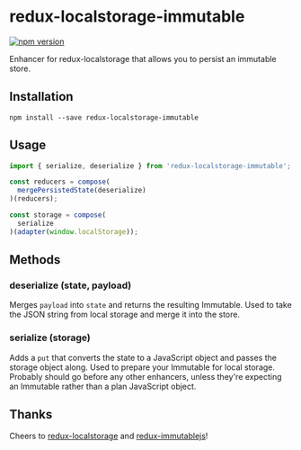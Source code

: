 # redux-localstorage-immutable

[![npm version](https://badge.fury.io/js/redux-localstorage-immutable.svg)](https://badge.fury.io/js/redux-localstorage-immutable)

Enhancer for redux-localstorage that allows you to persist an immutable store. 

## Installation

```
npm install --save redux-localstorage-immutable
```

## Usage

```javascript
import { serialize, deserialize } from 'redux-localstorage-immutable';

const reducers = compose(
  mergePersistedState(deserialize)
)(reducers);

const storage = compose(
  serialize
)(adapter(window.localStorage));
```

## Methods

### deserialize (state, payload)

Merges `payload` into `state` and returns the resulting Immutable. Used to take the JSON string from local storage and merge it into the store.

### serialize (storage)

Adds a `put` that converts the state to a JavaScript object and passes the storage object along. Used to prepare your Immutable for local storage. Probably should go before any other enhancers, unless they're expecting an Immutable rather than a plan JavaScript object.

## Thanks

Cheers to [redux-localstorage](https://github.com/elgerlambert/redux-localstorage) and [redux-immutablejs](https://github.com/indexiatech/redux-immutablejs)!
